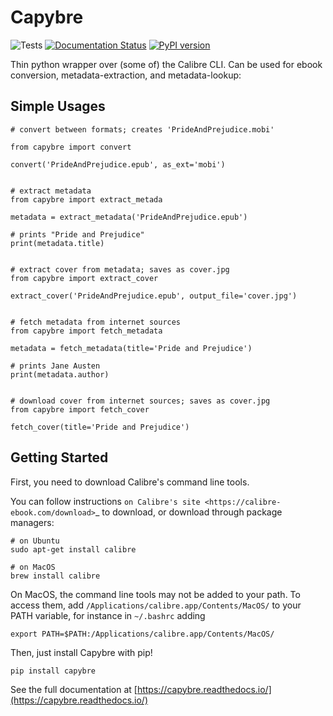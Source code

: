 # Capybre
![Tests](https://github.com/digitaltembo/capybre/workflows/Tests/badge.svg) [![Documentation Status](https://readthedocs.org/projects/capybre/badge/?version=latest)](https://capybre.readthedocs.io/en/latest/?badge=latest) [![PyPI version](https://badge.fury.io/py/capybre.svg)](https://badge.fury.io/py/capybre)


Thin python wrapper over (some of) the Calibre CLI. Can be used for ebook conversion, metadata-extraction, and metadata-lookup:

## Simple Usages
```
# convert between formats; creates 'PrideAndPrejudice.mobi'

from capybre import convert

convert('PrideAndPrejudice.epub', as_ext='mobi')


# extract metadata 
from capybre import extract_metada

metadata = extract_metadata('PrideAndPrejudice.epub')

# prints "Pride and Prejudice"
print(metadata.title)


# extract cover from metadata; saves as cover.jpg
from capybre import extract_cover

extract_cover('PrideAndPrejudice.epub', output_file='cover.jpg')


# fetch metadata from internet sources
from capybre import fetch_metadata

metadata = fetch_metadata(title='Pride and Prejudice')

# prints Jane Austen
print(metadata.author)


# download cover from internet sources; saves as cover.jpg
from capybre import fetch_cover

fetch_cover(title='Pride and Prejudice')
```

## Getting Started

First, you need to download Calibre's command line tools.

You can follow instructions `on Calibre's site <https://calibre-ebook.com/download>`_ to download, or download through package managers: 
```  
# on Ubuntu
sudo apt-get install calibre

# on MacOS
brew install calibre
```

On MacOS, the command line tools may not be added to your path. To access them, add ``/Applications/calibre.app/Contents/MacOS/`` to your PATH variable, for instance in ``~/.bashrc`` adding 
```
export PATH=$PATH:/Applications/calibre.app/Contents/MacOS/
```

Then, just install Capybre with pip!
```
pip install capybre
```

See the full documentation at [https://capybre.readthedocs.io/](https://capybre.readthedocs.io/)

